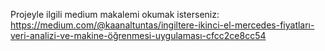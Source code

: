Projeyle ilgili medium makalemi okumak isterseniz: https://medium.com/@kaanaltuntas/i̇ngiltere-i̇kinci-el-mercedes-fiyatları-veri-analizi-ve-makine-öğrenmesi-uygulaması-cfcc2ce8cc54
